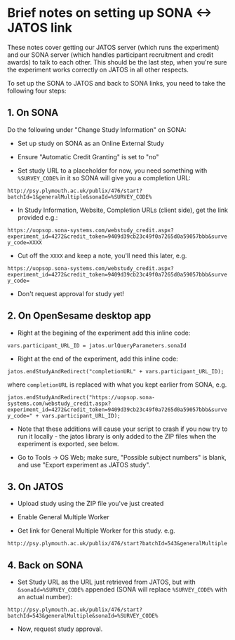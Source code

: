# Brief notes on setting up SONA <-> JATOS link

These notes cover getting our JATOS server (which runs the experiment) and our SONA server (which handles participant recruitment and credit awards) to talk to each other. This should be the last step, when you're sure the experiment works correctly on JATOS in all other respects.

To set up the SONA to JATOS and back to SONA links, you need to take the following four steps:

## 1. On SONA

Do the following under "Change Study Information" on SONA:

- Set up study on SONA as an Online External Study

- Ensure "Automatic Credit Granting" is set to "no" 

- Set study URL to a placeholder for now, you need something with `%SURVEY_CODE%` in it so SONA will give you a completion URL:

`http://psy.plymouth.ac.uk/publix/476/start?batchId=1&generalMultiple&sonaId=%SURVEY_CODE%`

- In Study Information, Website, Completion URLs (client side), get the link provided e.g.:

`https://uopsop.sona-systems.com/webstudy_credit.aspx?experiment_id=4272&credit_token=9409d39cb23c49f0a7265d0a59057bbb&survey_code=XXXX`

- Cut off the `XXXX` and keep a note, you'll need this later, e.g.

`https://uopsop.sona-systems.com/webstudy_credit.aspx?experiment_id=4272&credit_token=9409d39cb23c49f0a7265d0a59057bbb&survey_code=`

- Don't request approval for study yet!

## 2. On OpenSesame desktop app

- Right at the begining of the experiment add this inline code:

`vars.participant_URL_ID = jatos.urlQueryParameters.sonaId`

- Right at the end of the experiment, add this inline code:

`jatos.endStudyAndRedirect("completionURL" + vars.participant_URL_ID);`

where `completionURL` is replaced with what you kept earlier from SONA, e.g. 

`jatos.endStudyAndRedirect("https://uopsop.sona-systems.com/webstudy_credit.aspx?experiment_id=4272&credit_token=9409d39cb23c49f0a7265d0a59057bbb&survey_code=" + vars.participant_URL_ID);`



- Note that these additions will cause your script to crash if you now try to run it locally - the jatos library is only added to the ZIP files when the experiment is exported, see below.

- Go to Tools -> OS Web; make sure, "Possible subject numbers" is blank, and use "Export experiment as JATOS study".

## 3. On JATOS

- Upload study using the ZIP file you've just created

- Enable General Multiple Worker

- Get link for General Multiple Worker for this study. e.g.

`http://psy.plymouth.ac.uk/publix/476/start?batchId=543&generalMultiple`

## 4. Back on SONA

- Set Study URL as the URL just retrieved from JATOS, but with `&sonaId=%SURVEY_CODE%` appended (SONA will replace `%SURVEY_CODE%` with an actual number):

`http://psy.plymouth.ac.uk/publix/476/start?batchId=543&generalMultiple&sonaId=%SURVEY_CODE%`

- Now, request study approval.




